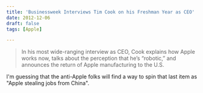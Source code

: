 ```yaml
---
title: 'Businessweek Interviews Tim Cook on his Freshman Year as CEO'
date: 2012-12-06
draft: false
tags: [Apple]

---
```


> In his most wide-ranging interview as CEO, Cook explains how Apple works now, talks about the perception that he’s “robotic,” and announces the return of Apple manufacturing to the U.S.

I'm guessing that the anti-Apple folks will find a way to spin that last item as "Apple stealing jobs from China".